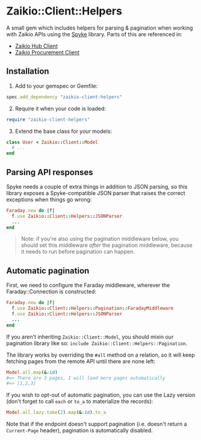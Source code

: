 # Zaikio::Client::Helpers

A small gem which includes helpers for parsing & pagination when working with
Zaikio APIs using the [Spyke] library. Parts of this are referenced in:

  * [Zaikio Hub Client]
  * [Zaikio Procurement Client]

[Spyke]: https://github.com/balvig/spyke
[Zaikio Hub Client]: https://github.com/zaikio/zaikio-hub-ruby
[Zaikio Procurement Client]: https://github.com/zaikio/zaikio-procurement-ruby

## Installation

1. Add to your gemspec or Gemfile:

```ruby
spec.add_dependency "zaikio-client-helpers"
```

2. Require it when your code is loaded:

```ruby
require "zaikio-client-helpers"
```

3. Extend the base class for your models:

```ruby
class User < Zaikio::Client::Model
  # ...
end
```

## Parsing API responses

Spyke needs a couple of extra things in addition to JSON parsing, so this library exposes
a Spyke-compatible JSON parser that raises the correct exceptions when things go wrong:

```ruby
Faraday.new do |f|
  f.use Zaikio::Client::Helpers::JSONParser
  ...
end
```

> Note: if you're also using the pagination middleware below, you should set this
> middleware _after_ the pagination middleware, because it needs to run before pagination
> can happen.

## Automatic pagination

First, we need to configure the Faraday middleware, wherever the Faraday::Connection is
constructed:

```ruby
Faraday.new do |f|
  f.use Zaikio::Client::Helpers::Pagination::FaradayMiddleware
  f.use Zaikio::Client::Helpers::JSONParser
  ...
end
```

If you aren't inheriting `Zaikio::Client::Model`, you should mixin our pagination library
like so: `include Zaikio::Client::Helpers::Pagination`.

The library works by overriding the `#all` method on a relation, so it will keep fetching
pages from the remote API until there are none left:

```ruby
Model.all.map(&:id)
#=> There are 3 pages, I will load more pages automatically
#=> [1,2,3]
```

If you wish to opt-out of automatic pagination, you can use the Lazy version (don't forget
to call `each` or `to_a` to materialize the records):

```ruby
Model.all.lazy.take(2).map(&:id).to_a
```

Note that if the endpoint doesn't support pagination (i.e. doesn't return a `Current-Page`
header), pagination is automatically disabled.
